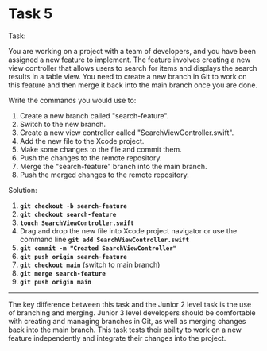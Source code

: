 # Task 5

Task:

You are working on a project with a team of developers, and you have been
assigned a new feature to implement. The feature involves creating a new view
controller that allows users to search for items and displays the search results
in a table view. You need to create a new branch in Git to work on this feature
and then merge it back into the main branch once you are done.

Write the commands you would use to:

1. Create a new branch called "search-feature".
2. Switch to the new branch.
3. Create a new view controller called "SearchViewController.swift".
4. Add the new file to the Xcode project.
5. Make some changes to the file and commit them.
6. Push the changes to the remote repository.
7. Merge the "search-feature" branch into the main branch.
8. Push the merged changes to the remote repository.

Solution:

1. **`git checkout -b search-feature`**
2. **`git checkout search-feature`**
3. **`touch SearchViewController.swift`**
4. Drag and drop the new file into Xcode project navigator or use the command
   line **`git add SearchViewController.swift`**
5. **`git commit -m "Created SearchViewController"`**
6. **`git push origin search-feature`**
7. **`git checkout main`** (switch to main branch)
8. **`git merge search-feature`**
9. **`git push origin main`**

---

The key difference between this task and the Junior 2 level task is the use of
branching and merging. Junior 3 level developers should be comfortable with
creating and managing branches in Git, as well as merging changes back into the
main branch. This task tests their ability to work on a new feature
independently and integrate their changes into the project.
